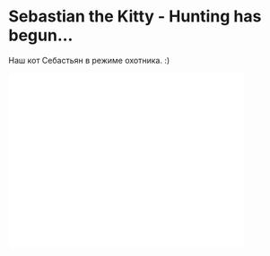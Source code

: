 # Sebastian the Kitty - Hunting has begun...

Наш кот Себастьян в режиме охотника. :)

<iframe width="420" height="315" src="//www.youtube.com/embed/mOs2D_sx-UI" frameborder="0" allowfullscreen></iframe>
